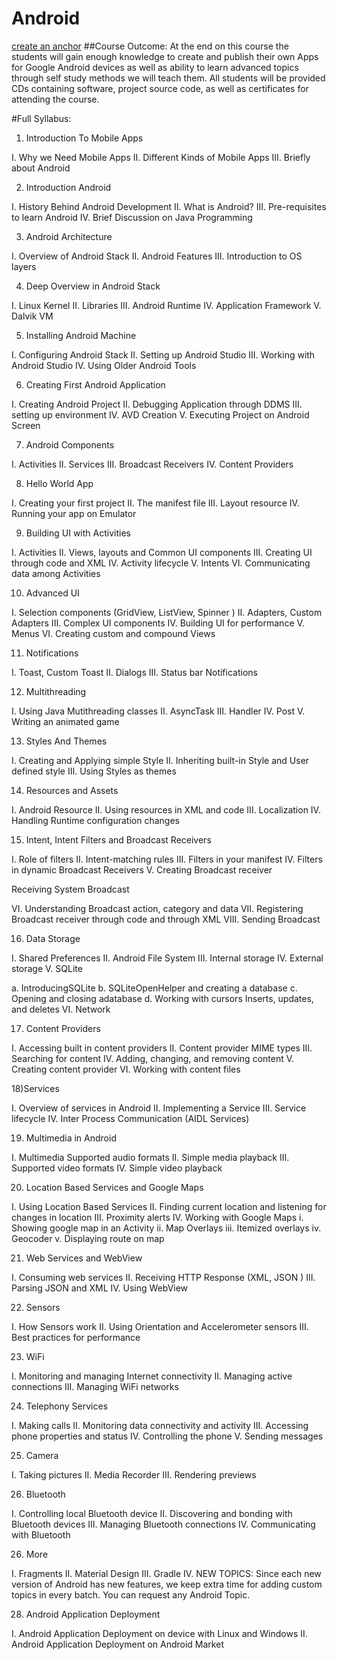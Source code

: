 # Android

[create an anchor](#anchors-in-markdown)
##Course Outcome:
At the end on this course the students will gain enough knowledge to create and publish their own Apps for Google Android devices as well as ability to learn advanced topics through self study methods we will teach them. All students will be provided CDs containing software, project source code, as well as certificates for attending the course.

#Full Syllabus:

1) Introduction To Mobile Apps

I. Why we Need Mobile Apps
II. Different Kinds of Mobile Apps
III. Briefly about Android

2) Introduction Android

I. History Behind Android Development
II. What is Android?
III. Pre-requisites to learn Android
IV. Brief Discussion on Java Programming

3) Android Architecture

I. Overview of Android Stack
II. Android Features
III. Introduction to OS layers

4) Deep Overview in Android Stack

I. Linux Kernel
II. Libraries
III. Android Runtime
IV. Application Framework
V. Dalvik VM

5) Installing Android Machine

I. Configuring Android Stack
II. Setting up Android Studio
III. Working with Android Studio
IV. Using Older Android Tools

6) Creating First Android Application

I. Creating Android Project
II. Debugging Application through DDMS
III. setting up environment
IV. AVD Creation
V. Executing Project on Android Screen

7) Android Components

I. Activities
II. Services
III. Broadcast Receivers
IV. Content Providers

8) Hello World App

I. Creating your first project
II. The manifest file
III. Layout resource
IV. Running your app on Emulator

9) Building UI with Activities

I. Activities
II. Views, layouts and Common UI components
III. Creating UI through code and XML
IV. Activity lifecycle
V. Intents
VI. Communicating data among Activities

10) Advanced UI

I. Selection components (GridView, ListView, Spinner )
II. Adapters, Custom Adapters
III. Complex UI components
IV. Building UI for performance
V. Menus
VI. Creating custom and compound Views

11) Notifications

I. Toast, Custom Toast
II. Dialogs
III. Status bar Notifications

12) Multithreading

I. Using Java Mutithreading classes
II. AsyncTask
III. Handler
IV. Post
V. Writing an animated game

13) Styles And Themes

I. Creating and Applying simple Style
II. Inheriting built-in Style and User defined style
III. Using Styles as themes

14) Resources and Assets

I. Android Resource
II. Using resources in XML and code
III. Localization
IV. Handling Runtime configuration changes

15) Intent, Intent Filters and Broadcast Receivers

I. Role of filters
II. Intent-matching rules
III. Filters in your manifest
IV. Filters in dynamic Broadcast Receivers
V. Creating Broadcast receiver

Receiving System Broadcast

VI. Understanding Broadcast action, category and data
VII. Registering Broadcast receiver through code and through XML
VIII. Sending Broadcast

16) Data Storage

I. Shared Preferences
II. Android File System
III. Internal storage
IV. External storage
V. SQLite

a. IntroducingSQLite
b. SQLiteOpenHelper and creating a database
c. Opening and closing adatabase
d. Working with cursors Inserts, updates, and deletes
VI. Network

17) Content Providers

I. Accessing built in content providers
II. Content provider MIME types
III. Searching for content
IV. Adding, changing, and removing content
V. Creating content provider
VI. Working with content files

18)Services

I. Overview of services in Android
II. Implementing a Service
III. Service lifecycle
IV. Inter Process Communication (AIDL Services)

19) Multimedia in Android

I. Multimedia Supported audio formats
II. Simple media playback
III. Supported video formats
IV. Simple video playback

20) Location Based Services and Google Maps

I. Using Location Based Services
II. Finding current location and listening for changes in location
III. Proximity alerts
IV. Working with Google Maps
i. Showing google map in an Activity
ii. Map Overlays
iii. Itemized overlays
iv. Geocoder
v. Displaying route on map

21) Web Services and WebView

I. Consuming web services
II. Receiving HTTP Response (XML, JSON )
III. Parsing JSON and XML
IV. Using WebView

22) Sensors

I. How Sensors work
II. Using Orientation and Accelerometer sensors
III. Best practices for performance

23) WiFi

I. Monitoring and managing Internet connectivity
II. Managing active connections
III. Managing WiFi networks

24) Telephony Services

I. Making calls
II. Monitoring data connectivity and activity
III. Accessing phone properties and status
IV. Controlling the phone
V. Sending messages

25) Camera

I. Taking pictures
II. Media Recorder
III. Rendering previews

26) Bluetooth

I. Controlling local Bluetooth device
II. Discovering and bonding with Bluetooth devices
III. Managing Bluetooth connections
IV. Communicating with Bluetooth

26) More

I. Fragments
II. Material Design
III. Gradle
IV. NEW TOPICS: Since each new version of Android has new features, we keep extra time for adding custom topics in every batch. You can request any Android Topic.

28) Android Application Deployment

I. Android Application Deployment on device with Linux and Windows
II. Android Application Deployment on Android Market
